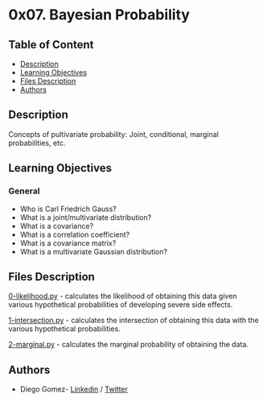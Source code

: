 # 0x07. Bayesian Probability

## Table of Content
* [Description](#description)
* [Learning Objectives](#learning-objectives)
* [Files Description](#files-description)
* [Authors](#authors)

## Description
Concepts of pultivariate probability: Joint, conditional, marginal probabilities, etc.


## Learning Objectives
### General

- Who is Carl Friedrich Gauss?
- What is a joint/multivariate distribution?
- What is a covariance?
- What is a correlation coefficient?
- What is a covariance matrix?
- What is a multivariate Gaussian distribution?





## Files Description

[0-likelihood.py](0-likelihood.py) - calculates the likelihood of obtaining this data given various hypothetical probabilities of developing severe side effects.

[1-intersection.py](1-intersection.py) - calculates the intersection of obtaining this data with the various hypothetical probabilities.

[2-marginal.py](2-marginal.py) - calculates the marginal probability of obtaining the data.





## Authors
* Diego Gomez- [Linkedin](https://www.linkedin.com/in/diego-g%C3%B3mez-8861b61a1/) / [Twitter](https://twitter.com/dagomez2530)
